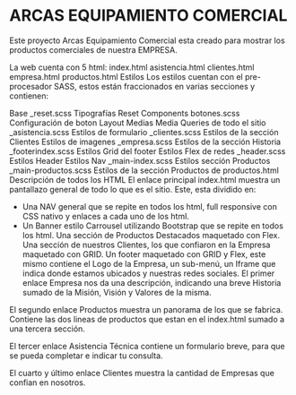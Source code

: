 # ARCAS EQUIPAMIENTO COMERCIAL
Este proyecto Arcas Equipamiento Comercial esta creado para mostrar los productos comerciales de nuestra EMPRESA.

La web cuenta con 5 html:
index.html
asistencia.html
clientes.html
empresa.html
productos.html
Estilos
Los estilos cuentan con el pre-procesador SASS, estos están fraccionados en varias secciones y contienen:

Base
_reset.scss
Tipografías
Reset
Components
botones.scss
Configuración de boton
Layout
Medias
Media Queries de todo el sitio
_asistencia.scss
Estilos de formulario
_clientes.scss
Estilos de la sección Clientes
Estilos de imagenes
_empresa.scss
Estilos de la sección Historia
_footerindex.scss
Estilos Grid del footer
Estilos Flex de redes
_header.scss
Estilos Header
Estilos Nav
_main-index.scss
Estilos sección Productos
_main-productos.scss
Estilos de la sección Productos de productos.html
Descripción de todos los HTML
El enlace principal index.html muestra un pantallazo general de todo lo que es el sitio. Este, esta dividido en:

- Una NAV general que se repite en todos los html, full responsive con CSS nativo y enlaces a cada uno de los html.
- Un Banner estilo Carrousel utilizando Bootstrap que se repite en todos los html.
Una sección de Productos Destacados maquetado con Flex.
Una sección de nuestros Clientes, los que confiaron en la Empresa maquetado con GRID.
Un footer maquetado con GRID y Flex, este mismo contiene el Logo de la Empresa, un sub-menú, un Iframe que indica donde estamos ubicados y nuestras redes sociales.
El primer enlace Empresa nos da una descripción, indicando una breve Historia sumado de la Misión, Visión y Valores de la misma.

El segundo enlace Productos muestra un panorama de los que se fabrica. Contiene las dos lineas de productos que estan en el index.html sumado a una tercera sección.

El tercer enlace Asistencia Técnica contiene un formulario breve, para que se pueda completar e indicar tu consulta.

El cuarto y último enlace Clientes muestra la cantidad de Empresas que confian en nosotros.